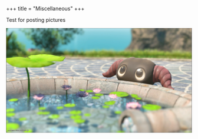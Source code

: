+++
title = "Miscellaneous"
+++

Test for posting pictures

<p style="text-align: center;"><img src="./else/yan.JPG" alt="ヤーン"></p>